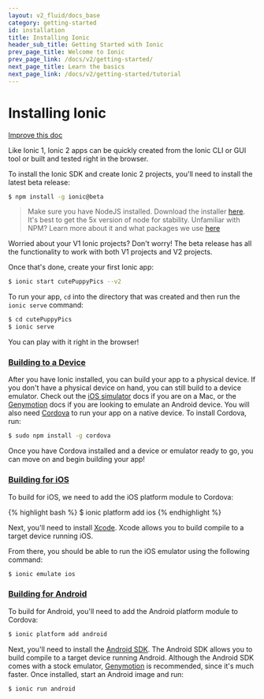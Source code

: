 ```yaml
---
layout: v2_fluid/docs_base
category: getting-started
id: installation
title: Installing Ionic
header_sub_title: Getting Started with Ionic
prev_page_title: Welcome to Ionic
prev_page_link: /docs/v2/getting-started/
next_page_title: Learn the basics
next_page_link: /docs/v2/getting-started/tutorial
---
```


# Installing Ionic

<a class="improve-v2-docs" href='https://github.com/driftyco/ionic-site/edit/ionic2/docs/v2/getting-started/installation/index.md'>Improve this doc</a>

Like Ionic 1, Ionic 2 apps can be quickly created from the Ionic CLI or GUI tool or built and tested right in the browser.

To install the Ionic SDK and create Ionic 2 projects, you'll need to install the latest beta release:

```bash
$ npm install -g ionic@beta
```

> Make sure you have NodeJS installed. Download the installer [here](https://nodejs.org/en/). It's best to get the 5x version of node for stability.
> Unfamiliar with NPM? Learn more about it and what packages we use [here](/docs/v2/resources/using-npm/)

Worried about your V1 Ionic projects? Don't worry! The beta release has all the functionality to work with both V1 projects and V2 projects.

Once that's done, create your first Ionic app:

```bash
$ ionic start cutePuppyPics --v2
```

To run your app, `cd` into the directory that was created and then run the `ionic serve` command:

```bash
$ cd cutePuppyPics
$ ionic serve
```

You can play with it right in the browser!


### [Building to a Device](#building-to-a-device)
After you have Ionic installed, you can build your app to a physical device. If you don't have a physical device on hand, you can still build to a device emulator. Check out the <a href="../../resources/developer-tips/#using-ios-simulator">iOS simulator</a> docs if you are on a Mac, or the <a href="../../resources/developer-tips/#using-genymotion">Genymotion</a> docs if you are looking to emulate an Android device. You will also need <a href="../../resources/what-is/#cordova">Cordova</a> to run your app on a native device. To install Cordova, run:

```bash
$ sudo npm install -g cordova
```

Once you have Cordova installed and a device or emulator ready to go, you can move on and begin building your app!


### [Building for iOS](#building-for-ios)
<p>To build for iOS, we need to add the iOS platform module to Cordova:</p>
{% highlight bash %}
$ ionic platform add ios
{% endhighlight %}

Next, you'll need to install <a href="../../resources/what-is/#xcode">Xcode</a>. Xcode allows you to build compile to a target device running iOS.

From there, you should be able to run the iOS emulator using the following command:

```bash
$ ionic emulate ios
```


### [Building for Android](#building-for-android)
To build for Android, you'll need to add the Android platform module to Cordova:

```bash
$ ionic platform add android
```

Next, you'll need to install the <a href="../../resources/what-is/#android-sdk">Android SDK</a>. The Android SDK allows you to build compile to a target device running Android. Although the Android SDK comes with a stock emulator, <a href="../../resources/what-is/#genymotion">Genymotion</a> is recommended, since it's much faster. Once installed, start an Android image and run:

```bash
$ ionic run android
```
